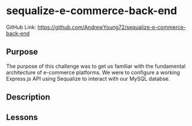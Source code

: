# sequalize-e-commerce-back-end
GitHub Link: https://github.com/AndrewYoung72/sequalize-e-commerce-back-end


## Purpose
The purpose of this challenge was to get us familiar with the fundamental architecture of e-commerce platforms. We were to configure a working Express.js API using Sequalize to interact with our MySQL databse.
## Description

## Lessons